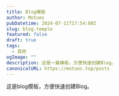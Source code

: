 ```yaml
---
title: Blog模板
author: Motues
pubDatetime: 2024-07-11T17:54:00Z
slug: blog-temple
featured: false
draft: true
tags:
  - 其他
ogImage: ""
description: 这是一篇模板，方便快速创建Blog。
canonicalURL: https://motues.top/posts
---
```


这是blog模板，方便快速创建Blog。
